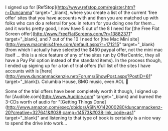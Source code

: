 I signed up for [RefStop](http://www.refstop.com/register.htm?r=Duncanma" target="_blank), where you create a list of the current &#8216;free offer' sites that you have accounts with and then you are matched up with folks who can do a referral for you in return for you doing one for them... and it works pretty good, I now have 5 out of the 8 I need for [the Free Flat Screen offer](http://www.FreeFlatScreens.com/?r=13882371" target="_blank), and 7 out of the 10 I need for [the Mac Mini site](http://www.macminis4free.com/default.aspx?r=171215" target="_blank) (from which I actually have selected the $450 paypal offer, not the mini mac itself ... this is a nice feature of any of the sites run by OfferCentric, they all have a Pay Pal option instead of the standard items). In the process though, I ended up signing up for a ton of trial offers (full list of the sites I have accounts with is [here](http://www.duncanmackenzie.net/Forums/ShowPost.aspx?PostID=61" target="_blank)). Columbia House, BMG music, even AOL 🙂

Some of the trial offers have been completely worth it though, I signed up for [Audible.com](http://www.Audible.com" target="_blank) and burned the 3-CDs worth of audio for "[Getting Things Done](http://www.amazon.com/exec/obidos/ASIN/0142000280/duncanmackenz-20?creative=327641&#038;camp=14573&#038;link_code=as1" target="_blank)" and listening to that type of book is certainly is a nice way to spend the drive into work...